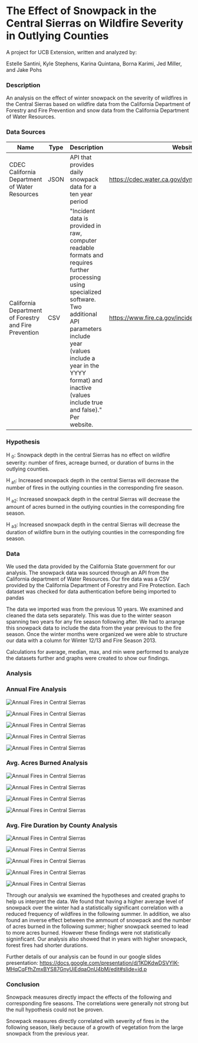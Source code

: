 # The Effect of Snowpack in the Central Sierras on Wildfire Severity in Outlying Counties

A project for UCB Extension, written and analyzed by:

Estelle Santini, Kyle Stephens, Karina Quintana, Borna Karimi, Jed Miller, and Jake Pohs

### **Description**

An analysis on the effect of winter snowpack on the severity of wildfires in the Central Sierras based on wildfire data from the California Department of Forestry and Fire Prevention and snow data from the California Department of Water Resources.

### Data Sources

| Name                                                  | Type | Description                                                                                                                                                                                                                                                                | Website                                           |
| ----------------------------------------------------- | ---- | -------------------------------------------------------------------------------------------------------------------------------------------------------------------------------------------------------------------------------------------------------------------------- | ------------------------------------------------- |
| CDEC California Department of Water Resources         | JSON | API that provides daily snowpack data for a ten year period                                                                                                                                                                                                                | https://cdec.water.ca.gov/dynamicapp/wsSensorData |
| California Department of Forestry and Fire Prevention | CSV  | "Incident data is provided in raw, computer readable formats and requires further processing using specialized software. Two additional API parameters include year (values include a year in the YYYY format) and inactive (values include true and false)." Per website. | https://www.fire.ca.gov/incidents/                |

### Hypothesis

H <sub>0</sub>: Snowpack depth in the central Sierras has no effect on wildfire severity: number of fires, acreage burned, or duration of burns in the outlying counties.

H <sub>a1</sub>: Increased snowpack depth in the central Sierras will decrease the number of fires in the outlying counties in the corresponding fire season.

H <sub>a2</sub>: Increased snowpack depth in the central Sierras will decrease the amount of acres burned in the outlying counties in the corresponding fire season.

H <sub>a3</sub>: Increased snowpack depth in the central Sierras will decrease the duration of wildfire burn in the outlying counties in the corresponding fire season.

### Data

We used the data provided by the California State government for our analysis. The snowpack data was sourced through an API from the California department of Water Resources. Our fire data was a CSV provided by the California Department of Forestry and Fire Protection. Each dataset was checked for data authentication before being imported to pandas

The data we imported was from the previous 10 years. We examined and cleaned the data sets separately. This was due to the winter season spanning two years for any fire season following after. We had to arrange this snowpack data to include the data from the year previous to the fire season. Once the winter months were organized we were able to structure our data with a column for Winter 12/13 and Fire Season 2013.

Calculations for average, median, max, and min were performed to analyze the datasets further and graphs were created to show our findings.

### Analysis

### Annual Fire Analysis


![Annual Fires in Central Sierras](./figures/annual_depth_fire_count_line.png "Annual Fire Line (Corresponding)")

![Annual Fires in Central Sierras](./figures/bar1.png "Annual Fire Bar (Corresponding)")

![Annual Fires in Central Sierras](./figures/scatter1.png "Annual Fire Scatter (Corresponding)")

![Annual Fires in Central Sierras](./figures/scatter2.png "Annual Fire Bar (Following)")

![Annual Fires in Central Sierras](./figures/bar2.png "Annual Fire Scatter (Following)")

### Avg. Acres Burned Analysis

![Annual Fires in Central Sierras](./figures/current_year_acres_burned.png "Avg. Acres Burned (Corresponding)")

![Annual Fires in Central Sierras](./figures/scatter_mean_depth_mean_acres.png "Scatter  Avg.Acres Burned (Corresponding)")

![Annual Fires in Central Sierras](./figures/following_year_acres_burned.png "Avg. Acres Burned (Following)")

![Annual Fires in Central Sierras](./figures/scatter_following_mean_depth_mean_acres.png "Scatter Avg. Acres Burned (Following)")

### Avg. Fire Duration by County Analysis

![Annual Fires in Central Sierras](./figures/avg_fire_duration_county.png "Line Avg. Fire Duration (Corresponding)")

![Annual Fires in Central Sierras](./figures/2015_corresponding_bargraph.png "Bar Avg. Fire Duration 2015 (Corresponding)")

![Annual Fires in Central Sierras](./figures/2019_corresponding_bargraph.png "Bar Avg. Fire Duration 2019 (Corresponding)")

![Annual Fires in Central Sierras](./figures/2015_following_bargraph.png "Bar Avg. Fire Duration 2015 (Following-2016)")

![Annual Fires in Central Sierras](./figures/2019_following_bargraph.png "Bar Avg. Fire Duration 2019 (Following-2020)")

Through our analysis we examined the hypotheses and created graphs to help us interpret the data. We found that having a higher average level of snowpack over the winter had a statistically significant correlation with a reduced frequency of wildfires in the following summer. In addition, we also found an inverse effect between the ammount of snowpack and the number of acres burned in the following summer; higher snowpack seemed to lead to more acres burned. However these findings were not statistically signinficant. Our analysis also showed that in years with higher snowpack, forest fires had shorter durations.

Further details of our analysis can be found in our google slides presentation: https://docs.google.com/presentation/d/1KDKdwDSVYIK-MHqCqFfhZmxBYS87GnyUiEdqaOnU4bM/edit#slide=id.p

### Conclusion

Snowpack measures directly impact the effects of the following and corresponding fire seasons. The correlations were generally not strong but the null hypothesis could not be proven.

Snowpack measures directly correlated with severity of fires in the following season, likely because of a growth of vegetation from the large snowpack from the previous year.
